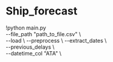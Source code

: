 # Ship_forecast  
!python main.py \
--file_path "path_to_file.csv" \  
--load  \ 
--preprocess \ 
--extract_dates \   
--previous_delays \   
--datetime_col "ATA" \  
